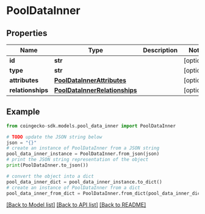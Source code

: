 # PoolDataInner


## Properties

Name | Type | Description | Notes
------------ | ------------- | ------------- | -------------
**id** | **str** |  | [optional] 
**type** | **str** |  | [optional] 
**attributes** | [**PoolDataInnerAttributes**](PoolDataInnerAttributes.md) |  | [optional] 
**relationships** | [**PoolDataInnerRelationships**](PoolDataInnerRelationships.md) |  | [optional] 

## Example

```python
from coingecko-sdk.models.pool_data_inner import PoolDataInner

# TODO update the JSON string below
json = "{}"
# create an instance of PoolDataInner from a JSON string
pool_data_inner_instance = PoolDataInner.from_json(json)
# print the JSON string representation of the object
print(PoolDataInner.to_json())

# convert the object into a dict
pool_data_inner_dict = pool_data_inner_instance.to_dict()
# create an instance of PoolDataInner from a dict
pool_data_inner_from_dict = PoolDataInner.from_dict(pool_data_inner_dict)
```
[[Back to Model list]](../README.md#documentation-for-models) [[Back to API list]](../README.md#documentation-for-api-endpoints) [[Back to README]](../README.md)


